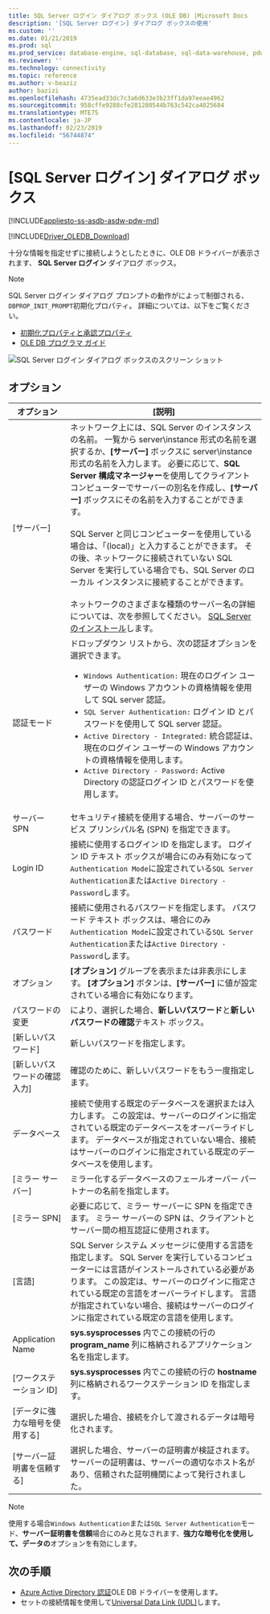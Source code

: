 ```yaml
---
title: SQL Server ログイン ダイアログ ボックス (OLE DB) |Microsoft Docs
description: '[SQL Server ログイン] ダイアログ ボックスの使用'
ms.custom: ''
ms.date: 01/21/2019
ms.prod: sql
ms.prod_service: database-engine, sql-database, sql-data-warehouse, pdw
ms.reviewer: ''
ms.technology: connectivity
ms.topic: reference
ms.author: v-beaziz
author: bazizi
ms.openlocfilehash: 4735ead33dc7c3a6d633e3b23ff1da97eeae4962
ms.sourcegitcommit: 958cffe9288cfe281280544b763c542ca4025684
ms.translationtype: MTE75
ms.contentlocale: ja-JP
ms.lasthandoff: 02/23/2019
ms.locfileid: "56744874"
---
```

# <a name="sql-server-login-dialog-box"></a>[SQL Server ログイン] ダイアログ ボックス
[!INCLUDE[appliesto-ss-asdb-asdw-pdw-md](../../../includes/appliesto-ss-asdb-asdw-pdw-md.md)]

[!INCLUDE[Driver_OLEDB_Download](../../../includes/driver_oledb_download.md)]

十分な情報を指定せずに接続しようとしたときに、OLE DB ドライバーが表示されます、 **SQL Server ログイン** ダイアログ ボックス。

> [!NOTE]  
> SQL Server ログイン ダイアログ プロンプトの動作がによって制御される、`DBPROP_INIT_PROMPT`初期化プロパティ。 詳細については、以下をご覧ください。
> - [初期化プロパティと承認プロパティ](../ole-db-data-source-objects/initialization-and-authorization-properties.md)
> - [OLE DB プログラマ ガイド](https://go.microsoft.com/fwlink/?linkid=2067702)

![SQL Server ログイン ダイアログ ボックスのスクリーン ショット](../media/sql-server-login-dialog.png)

## <a name="options"></a>オプション
|オプション|[説明]|
|---   |---        |
|[サーバー]|ネットワーク上には、SQL Server のインスタンスの名前。 一覧から server\instance 形式の名前を選択するか、**[サーバー]** ボックスに server\instance 形式の名前を入力します。 必要に応じて、**SQL Server 構成マネージャー**を使用してクライアント コンピューターでサーバーの別名を作成し、**[サーバー]** ボックスにその名前を入力することができます。 <br/><br/>SQL Server と同じコンピューターを使用している場合は、「(local)」と入力することができます。 その後、ネットワークに接続されていない SQL Server を実行している場合でも、SQL Server のローカル インスタンスに接続することができます。<br/><br/>ネットワークのさまざまな種類のサーバー名の詳細については、次を参照してください。 [SQL Server のインストール](https://go.microsoft.com/fwlink/?linkid=2067541)します。|
|認証モード|ドロップダウン リストから、次の認証オプションを選択できます。<br/><ul><li>`Windows Authentication:` 現在のログイン ユーザーの Windows アカウントの資格情報を使用して SQL server 認証。</li><li>`SQL Server Authentication:` ログイン ID とパスワードを使用して SQL server 認証。</li><li>`Active Directory - Integrated:` 統合認証は、現在のログイン ユーザーの Windows アカウントの資格情報を使用します。</li><li>`Active Directory - Password:` Active Directory の認証ログイン ID とパスワードを使用します。</li></ul>|
|サーバー SPN|セキュリティ接続を使用する場合、サーバーのサービス プリンシパル名 (SPN) を指定できます。|
|Login ID|接続に使用するログイン ID を指定します。 ログイン ID テキスト ボックスが場合にのみ有効になって`Authentication Mode`に設定されている`SQL Server Authentication`または`Active Directory - Password`します。|
|パスワード|接続に使用されるパスワードを指定します。 パスワード テキスト ボックスは、場合にのみ`Authentication Mode`に設定されている`SQL Server Authentication`または`Active Directory - Password`します。|
|オプション|**[オプション]** グループを表示または非表示にします。 **[オプション]** ボタンは、**[サーバー]** に値が設定されている場合に有効になります。|
|パスワードの変更|により、選択した場合、**新しいパスワード**と**新しいパスワードの確認**テキスト ボックス。|
|[新しいパスワード]|新しいパスワードを指定します。|
|[新しいパスワードの確認入力]|確認のために、新しいパスワードをもう一度指定します。|
|データベース|接続で使用する既定のデータベースを選択または入力します。 この設定は、サーバーのログインに指定されている既定のデータベースをオーバーライドします。 データベースが指定されていない場合、接続はサーバーのログインに指定されている既定のデータベースを使用します。|
|[ミラー サーバー]|ミラー化するデータベースのフェールオーバー パートナーの名前を指定します。|
|[ミラー SPN]|必要に応じて、ミラー サーバーに SPN を指定できます。 ミラー サーバーの SPN は、クライアントとサーバー間の相互認証に使用されます。|
|[言語]|SQL Server システム メッセージに使用する言語を指定します。 SQL Server を実行しているコンピューターには言語がインストールされている必要があります。 この設定は、サーバーのログインに指定されている既定の言語をオーバーライドします。 言語が指定されていない場合、接続はサーバーのログインに指定されている既定の言語を使用します。|
|Application Name|**sys.sysprocesses** 内でこの接続の行の **program_name** 列に格納されるアプリケーション名を指定します。|
|[ワークステーション ID]|**sys.sysprocesses** 内でこの接続の行の **hostname** 列に格納されるワークステーション ID を指定します。|
|[データに強力な暗号を使用する]|選択した場合、接続を介して渡されるデータは暗号化されます。|
|[サーバー証明書を信頼する]|選択した場合、サーバーの証明書が検証されます。 サーバーの証明書は、サーバーの適切なホスト名があり、信頼された証明機関によって発行されました。|

> [!NOTE]  
> 使用する場合`Windows Authentication`または`SQL Server Authentication`モード、**サーバー証明書を信頼**場合にのみと見なされます、**強力な暗号化を使用して、データの**オプションを有効にします。

## <a name="next-steps"></a>次の手順
- [Azure Active Directory 認証](../features/using-azure-active-directory.md)OLE DB ドライバーを使用します。
- セットの接続情報を使用して[Universal Data Link (UDL)](data-link-pages.md)します。